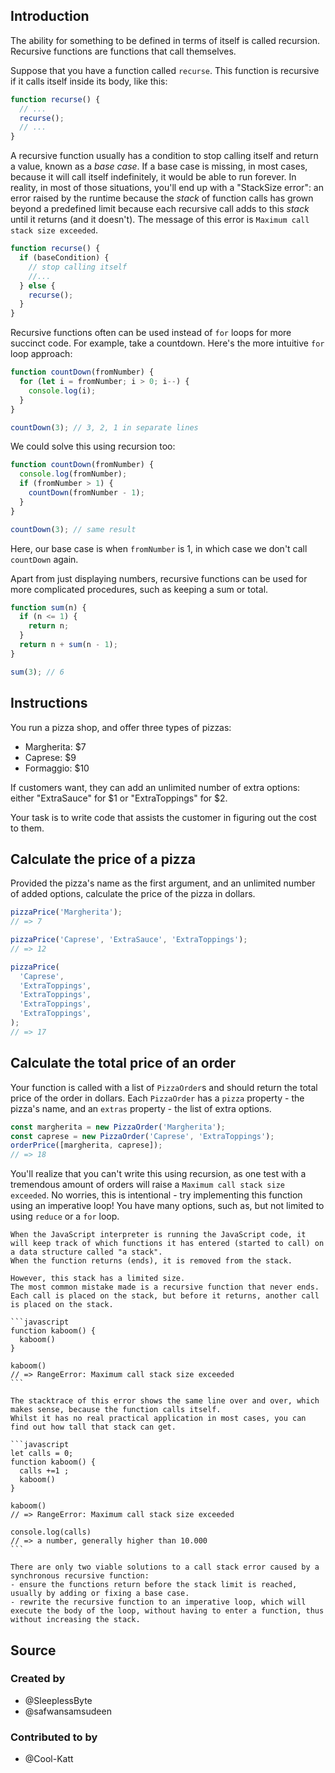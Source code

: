 ## Introduction

The ability for something to be defined in terms of itself is called recursion.
Recursive functions are functions that call themselves.

Suppose that you have a function called `recurse`.
This function is recursive if it calls itself inside its body, like this:

```js
function recurse() {
  // ...
  recurse();
  // ...
}
```

A recursive function usually has a condition to stop calling itself and return a value, known as a _base case_.
If a base case is missing, in most cases, because it will call itself indefinitely, it would be able to run forever.
In reality, in most of those situations, you'll end up with a "StackSize error": an error raised by the runtime because the _stack_ of function calls has grown beyond a predefined limit because each recursive call adds to this _stack_ until it returns (and it doesn't).
The message of this error is `Maximum call stack size exceeded`.

```js
function recurse() {
  if (baseCondition) {
    // stop calling itself
    //...
  } else {
    recurse();
  }
}
```

Recursive functions often can be used instead of `for` loops for more succinct code.
For example, take a countdown.
Here's the more intuitive `for` loop approach:

```js
function countDown(fromNumber) {
  for (let i = fromNumber; i > 0; i--) {
    console.log(i);
  }
}

countDown(3); // 3, 2, 1 in separate lines
```

We could solve this using recursion too:

```js
function countDown(fromNumber) {
  console.log(fromNumber);
  if (fromNumber > 1) {
    countDown(fromNumber - 1);
  }
}

countDown(3); // same result
```

Here, our base case is when `fromNumber` is 1, in which case we don't call `countDown` again.

Apart from just displaying numbers, recursive functions can be used for more complicated procedures, such as keeping a sum or total.

```js
function sum(n) {
  if (n <= 1) {
    return n;
  }
  return n + sum(n - 1);
}

sum(3); // 6
```

## Instructions

You run a pizza shop, and offer three types of pizzas:

- Margherita: $7
- Caprese: $9
- Formaggio: $10

If customers want, they can add an unlimited number of extra options: either "ExtraSauce" for $1 or "ExtraToppings" for $2.

Your task is to write code that assists the customer in figuring out the cost to them.

## Calculate the price of a pizza

Provided the pizza's name as the first argument, and an unlimited number of added options, calculate the price of the pizza in dollars.

```js
pizzaPrice('Margherita');
// => 7

pizzaPrice('Caprese', 'ExtraSauce', 'ExtraToppings');
// => 12

pizzaPrice(
  'Caprese',
  'ExtraToppings',
  'ExtraToppings',
  'ExtraToppings',
  'ExtraToppings',
);
// => 17
```

## Calculate the total price of an order

Your function is called with a list of `PizzaOrder`s and should return the total price of the order in dollars.
Each `PizzaOrder` has a `pizza` property - the pizza's name, and an `extras` property - the list of extra options.

```js
const margherita = new PizzaOrder('Margherita');
const caprese = new PizzaOrder('Caprese', 'ExtraToppings');
orderPrice([margherita, caprese]);
// => 18
```

You'll realize that you can't write this using recursion, as one test with a tremendous amount of orders will raise a `Maximum call stack size exceeded`.
No worries, this is intentional - try implementing this function using an imperative loop!
You have many options, such as, but not limited to using `reduce` or a `for` loop.

<!-- prettier-ignore-start -->
~~~~exercism/advanced
When the JavaScript interpreter is running the JavaScript code, it will keep track of which functions it has entered (started to call) on a data structure called "a stack".
When the function returns (ends), it is removed from the stack.

However, this stack has a limited size.
The most common mistake made is a recursive function that never ends.
Each call is placed on the stack, but before it returns, another call is placed on the stack.

```javascript
function kaboom() {
  kaboom()
}

kaboom()
// => RangeError: Maximum call stack size exceeded
```

The stacktrace of this error shows the same line over and over, which makes sense, because the function calls itself.
Whilst it has no real practical application in most cases, you can find out how tall that stack can get.

```javascript
let calls = 0;
function kaboom() {
  calls +=1 ;
  kaboom()
}

kaboom()
// => RangeError: Maximum call stack size exceeded

console.log(calls)
// => a number, generally higher than 10.000
```

There are only two viable solutions to a call stack error caused by a synchronous recursive function:
- ensure the functions return before the stack limit is reached, usually by adding or fixing a base case.
- rewrite the recursive function to an imperative loop, which will execute the body of the loop, without having to enter a function, thus without increasing the stack.
~~~~
<!-- prettier-ignore-end -->

## Source

### Created by

- @SleeplessByte
- @safwansamsudeen

### Contributed to by

- @Cool-Katt